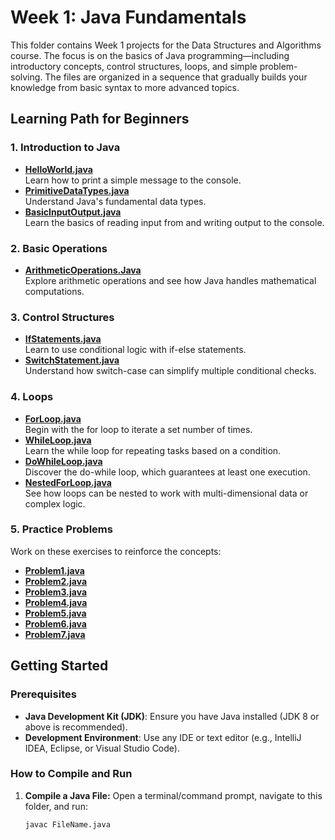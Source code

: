 # Week 1: Java Fundamentals

This folder contains Week 1 projects for the Data Structures and Algorithms course. The focus is on the basics of Java programming—including introductory concepts, control structures, loops, and simple problem-solving. The files are organized in a sequence that gradually builds your knowledge from basic syntax to more advanced topics.

## Learning Path for Beginners

### 1. Introduction to Java
- **[HelloWorld.java](https://github.com/S-SathiyaNarayanan/Data-Structures-and-Algorithms/blob/main/Week%201/HelloWorld.java)**  
  Learn how to print a simple message to the console.
- **[PrimitiveDataTypes.java](https://github.com/S-SathiyaNarayanan/Data-Structures-and-Algorithms/blob/main/Week%201/PrimitiveDataTypes.java)**  
  Understand Java's fundamental data types.
- **[BasicInputOutput.java](https://github.com/S-SathiyaNarayanan/Data-Structures-and-Algorithms/blob/main/Week%201/BasicInputOutput.java)**  
  Learn the basics of reading input from and writing output to the console.

### 2. Basic Operations
- **[ArithmeticOperations.Java](https://github.com/S-SathiyaNarayanan/Data-Structures-and-Algorithms/blob/main/Week%201/ArithmeticOperations.Java)**  
  Explore arithmetic operations and see how Java handles mathematical computations.

### 3. Control Structures
- **[IfStatements.java](https://github.com/S-SathiyaNarayanan/Data-Structures-and-Algorithms/blob/main/Week%201/IfStatements.java)**  
  Learn to use conditional logic with if-else statements.
- **[SwitchStatement.java](https://github.com/S-SathiyaNarayanan/Data-Structures-and-Algorithms/blob/main/Week%201/SwitchStatement.java)**  
  Understand how switch-case can simplify multiple conditional checks.

### 4. Loops
- **[ForLoop.java](https://github.com/S-SathiyaNarayanan/Data-Structures-and-Algorithms/blob/main/Week%201/ForLoop.java)**  
  Begin with the for loop to iterate a set number of times.
- **[WhileLoop.java](https://github.com/S-SathiyaNarayanan/Data-Structures-and-Algorithms/blob/main/Week%201/WhileLoop.java)**  
  Learn the while loop for repeating tasks based on a condition.
- **[DoWhileLoop.java](https://github.com/S-SathiyaNarayanan/Data-Structures-and-Algorithms/blob/main/Week%201/DoWhileLoop.java)**  
  Discover the do-while loop, which guarantees at least one execution.
- **[NestedForLoop.java](https://github.com/S-SathiyaNarayanan/Data-Structures-and-Algorithms/blob/main/Week%201/NestedForLoop.java)**  
  See how loops can be nested to work with multi-dimensional data or complex logic.

### 5. Practice Problems
Work on these exercises to reinforce the concepts:
- **[Problem1.java](https://github.com/S-SathiyaNarayanan/Data-Structures-and-Algorithms/blob/main/Week%201/Problem1.java)**
- **[Problem2.java](https://github.com/S-SathiyaNarayanan/Data-Structures-and-Algorithms/blob/main/Week%201/Problem2.java)**
- **[Problem3.java](https://github.com/S-SathiyaNarayanan/Data-Structures-and-Algorithms/blob/main/Week%201/Problem3.java)**
- **[Problem4.java](https://github.com/S-SathiyaNarayanan/Data-Structures-and-Algorithms/blob/main/Week%201/Problem4.java)**
- **[Problem5.java](https://github.com/S-SathiyaNarayanan/Data-Structures-and-Algorithms/blob/main/Week%201/Problem5.java)**
- **[Problem6.java](https://github.com/S-SathiyaNarayanan/Data-Structures-and-Algorithms/blob/main/Week%201/Problem6.java)**
- **[Problem7.java](https://github.com/S-SathiyaNarayanan/Data-Structures-and-Algorithms/blob/main/Week%201/Problem7.java)**

## Getting Started

### Prerequisites
- **Java Development Kit (JDK)**: Ensure you have Java installed (JDK 8 or above is recommended).
- **Development Environment**: Use any IDE or text editor (e.g., IntelliJ IDEA, Eclipse, or Visual Studio Code).

### How to Compile and Run

1. **Compile a Java File:**
   Open a terminal/command prompt, navigate to this folder, and run:
   ```bash
   javac FileName.java
